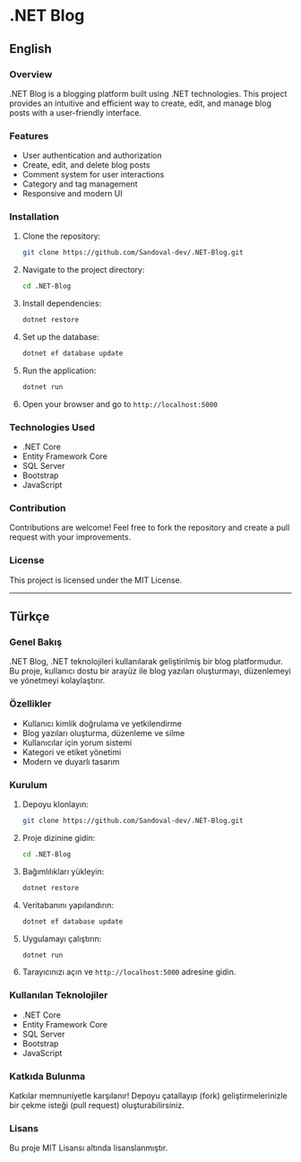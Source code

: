 # .NET Blog

## English

### Overview
.NET Blog is a blogging platform built using .NET technologies. This project provides an intuitive and efficient way to create, edit, and manage blog posts with a user-friendly interface.

### Features
- User authentication and authorization
- Create, edit, and delete blog posts
- Comment system for user interactions
- Category and tag management
- Responsive and modern UI

### Installation
1. Clone the repository:
   ```sh
   git clone https://github.com/Sandoval-dev/.NET-Blog.git
   ```
2. Navigate to the project directory:
   ```sh
   cd .NET-Blog
   ```
3. Install dependencies:
   ```sh
   dotnet restore
   ```
4. Set up the database:
   ```sh
   dotnet ef database update
   ```
5. Run the application:
   ```sh
   dotnet run
   ```
6. Open your browser and go to `http://localhost:5000`

### Technologies Used
- .NET Core
- Entity Framework Core
- SQL Server
- Bootstrap
- JavaScript

### Contribution
Contributions are welcome! Feel free to fork the repository and create a pull request with your improvements.

### License
This project is licensed under the MIT License.

---

## Türkçe

### Genel Bakış
.NET Blog, .NET teknolojileri kullanılarak geliştirilmiş bir blog platformudur. Bu proje, kullanıcı dostu bir arayüz ile blog yazıları oluşturmayı, düzenlemeyi ve yönetmeyi kolaylaştırır.

### Özellikler
- Kullanıcı kimlik doğrulama ve yetkilendirme
- Blog yazıları oluşturma, düzenleme ve silme
- Kullanıcılar için yorum sistemi
- Kategori ve etiket yönetimi
- Modern ve duyarlı tasarım

### Kurulum
1. Depoyu klonlayın:
   ```sh
   git clone https://github.com/Sandoval-dev/.NET-Blog.git
   ```
2. Proje dizinine gidin:
   ```sh
   cd .NET-Blog
   ```
3. Bağımlılıkları yükleyin:
   ```sh
   dotnet restore
   ```
4. Veritabanını yapılandırın:
   ```sh
   dotnet ef database update
   ```
5. Uygulamayı çalıştırın:
   ```sh
   dotnet run
   ```
6. Tarayıcınızı açın ve `http://localhost:5000` adresine gidin.

### Kullanılan Teknolojiler
- .NET Core
- Entity Framework Core
- SQL Server
- Bootstrap
- JavaScript

### Katkıda Bulunma
Katkılar memnuniyetle karşılanır! Depoyu çatallayıp (fork) geliştirmelerinizle bir çekme isteği (pull request) oluşturabilirsiniz.

### Lisans
Bu proje MIT Lisansı altında lisanslanmıştır.
